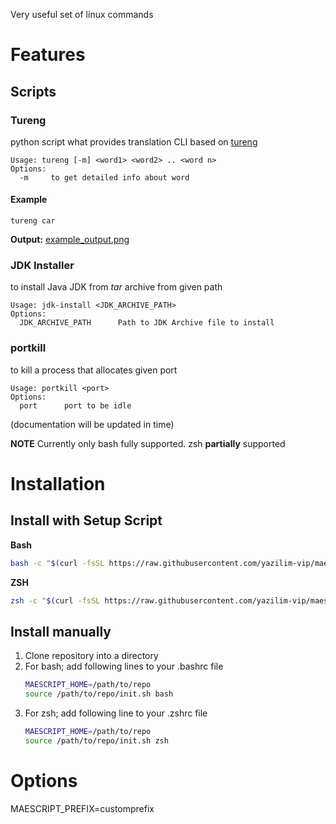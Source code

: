 Very useful set of linux commands

# Features
## Scripts

### Tureng
python script what provides translation CLI based on [tureng](https://tureng.com)

```
Usage: tureng [-m] <word1> <word2> .. <word n>
Options:
  -m     to get detailed info about word
```
#### Example
```
tureng car
```
**Output:** [example_output.png](./docs/ex_tureng.png)

### JDK Installer
to install Java JDK from *tar* archive from given path

```
Usage: jdk-install <JDK_ARCHIVE_PATH>
Options:
  JDK_ARCHIVE_PATH      Path to JDK Archive file to install
```

### portkill
to kill a process that allocates given port
```
Usage: portkill <port>
Options:
  port      port to be idle
```

(documentation will be updated in time)

**NOTE** Currently only bash fully supported. zsh **partially** supported

# Installation

## Install with Setup Script
**Bash**
```sh
bash -c "$(curl -fsSL https://raw.githubusercontent.com/yazilim-vip/maescript/main/install.sh)"
```

**ZSH**
```sh
zsh -c "$(curl -fsSL https://raw.githubusercontent.com/yazilim-vip/maescript/main/install.sh)"
```

## Install manually
1. Clone repository into a directory
2. For bash; add following lines to your .bashrc file
   ```sh
   MAESCRIPT_HOME=/path/to/repo
   source /path/to/repo/init.sh bash
   ``` 
3. For zsh; add following line to your .zshrc file
   ```sh
   MAESCRIPT_HOME=/path/to/repo
   source /path/to/repo/init.sh zsh
   ```

# Options
MAESCRIPT_PREFIX=customprefix

